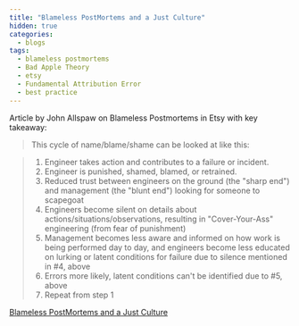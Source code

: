 ```yaml
---
title: "Blameless PostMortems and a Just Culture"
hidden: true
categories:
  - blogs
tags:
  - blameless postmortems
  - Bad Apple Theory
  - etsy
  - Fundamental Attribution Error
  - best practice
---
```



Article by John Allspaw on Blameless Postmortems in Etsy with key takeaway:

> This cycle of name/blame/shame can be looked at like this:

> 1. Engineer takes action and contributes to a failure or incident.
> 2. Engineer is punished, shamed, blamed, or retrained.
> 3. Reduced trust between engineers on the ground (the "sharp end") and management (the "blunt end") looking for someone to scapegoat
> 4. Engineers become silent on details about actions/situations/observations, resulting in "Cover-Your-Ass" engineering (from fear of punishment)
> 5. Management becomes less aware and informed on how work is being performed day to day, and engineers become less educated on lurking or latent conditions for failure due to silence mentioned in #4, above
> 6. Errors more likely, latent conditions can't be identified due to #5, above
> 7. Repeat from step 1


[Blameless PostMortems and a Just Culture](https://www.etsy.com/codeascraft/blameless-postmortems/)




